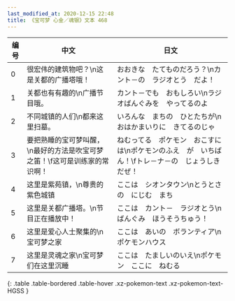 ```yaml
---
last_modified_at: 2020-12-15 22:48
title: 《宝可梦 心金／魂银》文本 468
---
```

| 编号 | 中文 | 日文 |
| ---- | ---- | ---- |
| 0 | 很宏伟的建筑物吧？\n这是关都的广播塔哦！ | おおきな　たてものだろう？\nカント－の　ラジオとう　だよ！ |
| 1 | 关都也有有趣的\n广播节目哦。 | カント－でも　おもしろい\nラジオばんぐみを　やってるのよ |
| 2 | 不同城镇的人们\n都来这里扫墓。 | いろんな　まちの　ひとたちが\nおはかまいりに　きてるのじゃ |
| 3 | 要把熟睡的宝可梦叫醒，\n最好的方法是吹宝可梦之笛！\f这可是训练家的常识啊！ | ねむってる　ポケモン　おこすには\nポケモンのふえ　が　いちばん！\fトレ－ナ－の　じょうしき　だぜ！ |
| 4 | 这里是紫苑镇，\n尊贵的紫色城镇 | ここは　シオンタウン\nとうとさの　にじむ　まち |
| 5 | 这里是关都广播塔。\n节目正在播放中！ | ここは　カント－　ラジオとう\nばんぐみ　ほうそうちゅう！ |
| 6 | 这里是爱心人士聚集的\n宝可梦之家 | ここは　あいの　ボランティア\nポケモンハウス |
| 7 | 这里是灵魂之家\n宝可梦们在这里沉睡 | ここは　たましいのいえ\nポケモン　ここに　ねむる |
{: .table .table-bordered .table-hover .xz-pokemon-text .xz-pokemon-text-HGSS }